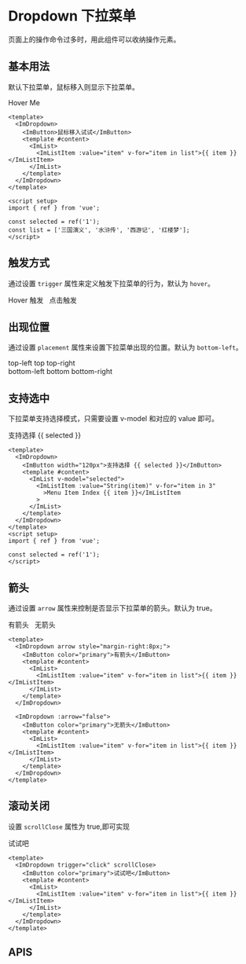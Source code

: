 # Dropdown 下拉菜单

页面上的操作命令过多时，用此组件可以收纳操作元素。

## 基本用法

默认下拉菜单，鼠标移入则显示下拉菜单。

<script setup>
import { ref } from 'vue'

const selected = ref('1')
const list = [
  '三国演义',
  '水浒传',
  '西游记',
  '红楼梦',
]
</script>

 <ImDropdown>
    <ImButton color="primary">Hover Me </ImButton>
    <template #content>
      <ImList>
        <ImListItem :value="item" v-for="item in list"
          >{{ item }}</ImListItem
        >
      </ImList>
    </template>
  </ImDropdown>

```vue
<template>
  <ImDropdown>
    <ImButton>鼠标移入试试</ImButton>
    <template #content>
      <ImList>
        <ImListItem :value="item" v-for="item in list">{{ item }}</ImListItem>
      </ImList>
    </template>
  </ImDropdown>
</template>

<script setup>
import { ref } from 'vue';

const selected = ref('1');
const list = ['三国演义', '水浒传', '西游记', '红楼梦'];
</script>
```

## 触发方式

通过设置 `trigger` 属性来定义触发下拉菜单的行为，默认为 `hover`。

<ImDropdown style="margin-right:8px">
    <ImButton>Hover 触发</ImButton>
    <template #content>
      <ImList>
        <ImListItem :value="item" v-for="item in list">{{ item }}</ImListItem>
      </ImList>
    </template>
  </ImDropdown>

<ImDropdown trigger="click">
    <ImButton>点击触发</ImButton>
    <template #content>
      <ImList>
        <ImListItem :value="item" v-for="item in list">{{ item }}</ImListItem>
      </ImList>
    </template>
  </ImDropdown>

## 出现位置

通过设置 `placement` 属性来设置下拉菜单出现的位置。默认为 `bottom-left`。

<ImRow gutter="8">
  <ImDropdown placement="top-left">
    <ImButton  color="primary">top-left</ImButton>
    <template #content>
      <ImList>
        <ImListItem :value="item" v-for="item in list">{{ item }}</ImListItem>
      </ImList>
    </template>
</ImDropdown>
<ImDropdown placement="top">
    <ImButton  color="primary">top</ImButton>
    <template #content>
      <ImList>
        <ImListItem :value="item" v-for="item in list">{{ item }}</ImListItem>
      </ImList>
    </template>
</ImDropdown>
<ImDropdown placement="top-right">
    <ImButton  color="primary">top-right</ImButton>
    <template #content>
      <ImList>
        <ImListItem :value="item" v-for="item in list">{{ item }}</ImListItem>
      </ImList>
    </template>
</ImDropdown>
</ImRow>
<br />
<ImRow gutter="8">
  <ImDropdown placement="bottom-left">
    <ImButton  color="primary">bottom-left</ImButton>
    <template #content>
      <ImList>
        <ImListItem :value="String(item)" v-for="item in 3"
          >Menu Item Index {{ item }}</ImListItem
        >
      </ImList>
    </template>
</ImDropdown>
<ImDropdown placement="bottom">
    <ImButton  color="primary">bottom</ImButton>
    <template #content>
      <ImList>
        <ImListItem :value="String(item)" v-for="item in 3"
          >Menu Item Index {{ item }}</ImListItem
        >
      </ImList>
    </template>
</ImDropdown>
<ImDropdown placement="bottom-right">
    <ImButton  color="primary">bottom-right</ImButton>
    <template #content>
      <ImList>
        <ImListItem :value="String(item)" v-for="item in 3"
          >Menu Item Index {{ item }}</ImListItem
        >
      </ImList>
    </template>
</ImDropdown>
</ImRow>

## 支持选中

下拉菜单支持选择模式，只需要设置 v-model 和对应的 value 即可。

<ImDropdown >
    <ImButton width="120px">支持选择 {{ selected }}</ImButton>
    <template #content>
      <ImList v-model="selected">
        <ImListItem :value="String(item)" v-for="item in 3"
          >Menu Item Index {{ item }}</ImListItem
        >
      </ImList>
    </template>
</ImDropdown>

```vue
<template>
  <ImDropdown>
    <ImButton width="120px">支持选择 {{ selected }}</ImButton>
    <template #content>
      <ImList v-model="selected">
        <ImListItem :value="String(item)" v-for="item in 3"
          >Menu Item Index {{ item }}</ImListItem
        >
      </ImList>
    </template>
  </ImDropdown>
</template>
<script setup>
import { ref } from 'vue';

const selected = ref('1');
</script>
```

## 箭头

通过设置 `arrow` 属性来控制是否显示下拉菜单的箭头。默认为 true。

<ImDropdown arrow style="margin-right:8px;">
    <ImButton  color="primary">有箭头</ImButton>
    <template #content>
      <ImList>
        <ImListItem :value="item" v-for="item in list">{{ item }}</ImListItem>
      </ImList>
    </template>
</ImDropdown>

<ImDropdown :arrow="false">
    <ImButton  color="primary">无箭头</ImButton>
    <template #content>
      <ImList>
        <ImListItem :value="item" v-for="item in list">{{ item }}</ImListItem>
      </ImList>
    </template>
</ImDropdown>

```vue
<template>
  <ImDropdown arrow style="margin-right:8px;">
    <ImButton color="primary">有箭头</ImButton>
    <template #content>
      <ImList>
        <ImListItem :value="item" v-for="item in list">{{ item }}</ImListItem>
      </ImList>
    </template>
  </ImDropdown>

  <ImDropdown :arrow="false">
    <ImButton color="primary">无箭头</ImButton>
    <template #content>
      <ImList>
        <ImListItem :value="item" v-for="item in list">{{ item }}</ImListItem>
      </ImList>
    </template>
  </ImDropdown>
</template>
```

## 滚动关闭

设置 `scrollClose` 属性为 true,即可实现

<ImDropdown trigger="click" scrollClose>
    <ImButton  color="primary">试试吧</ImButton>
    <template #content>
      <ImList>
        <ImListItem :value="item" v-for="item in list">{{ item }}</ImListItem>
      </ImList>
    </template>
</ImDropdown>

```vue
<template>
  <ImDropdown trigger="click" scrollClose>
    <ImButton color="primary">试试吧</ImButton>
    <template #content>
      <ImList>
        <ImListItem :value="item" v-for="item in list">{{ item }}</ImListItem>
      </ImList>
    </template>
  </ImDropdown>
</template>
```

## APIS
